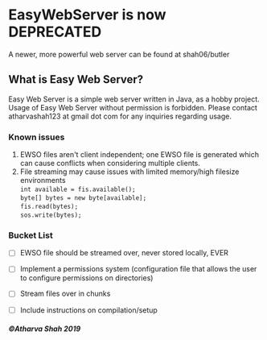# EasyWebServer is now DEPRECATED
A newer, more powerful web server can be found at shah06/butler

## What is Easy Web Server?
Easy Web Server is a simple web server written in Java, as a hobby project. Usage of Easy Web Server without permission is forbidden. Please contact atharvashah123 at gmail dot com for any inquiries regarding usage.

### Known issues
1. EWSO files aren't client independent; one EWSO file is generated which can cause conflicts when considering multiple clients.
2. File streaming may cause issues with limited memory/high filesize environments  
`int available = fis.available();`  
`byte[] bytes = new byte[available];`  
`fis.read(bytes);`  
`sos.write(bytes);`  

### Bucket List

 - [ ] EWSO file should be streamed over, never stored locally, EVER
 - [ ] Implement a permissions system (configuration file that allows the user to configure permissions on directories)
 - [ ] Stream files over in chunks
 - [ ] Include instructions on compilation/setup


#####  &copy;Atharva Shah 2019

